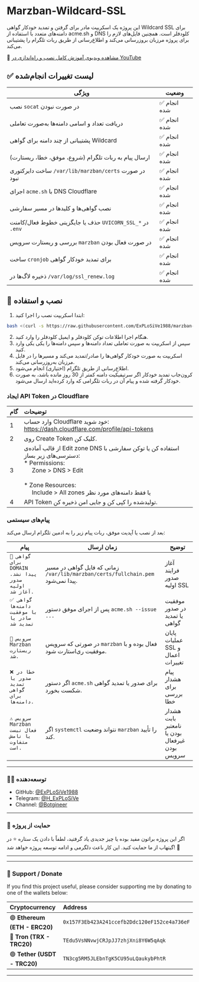 # Marzban-Wildcard-SSL

این پروژه یک اسکریپت مادر برای گرفتن و تمدید خودکار گواهی Wildcard SSL برای دامنه‌های متعدد با استفاده از acme.sh و DNS کلودفلر است. همچنین فایل‌های لازم را برای پروژه مرزبان بروزرسانی می‌کند و اطلاع‌رسانی از طریق ربات تلگرام را پشتیبانی می‌کند.

🎥 [مشاهده ویدیوی آموزش کامل نصب و راه‌اندازی در YouTube](https://www.youtube.com/watch?v=5-RiZ1qNT90)

## ✅ لیست تغییرات انجام‌شده

| ویژگی | وضعیت |
|-------|--------|
| نصب `socat` در صورت نبودن | ✅ انجام شده |
| دریافت تعداد و اسامی دامنه‌ها به‌صورت تعاملی | ✅ انجام شده |
| پشتیبانی از چند دامنه برای گواهی Wildcard | ✅ انجام شده |
| ارسال پیام به ربات تلگرام (شروع، موفق، خطا، ریستارت) | ✅ انجام شده |
| ساخت دایرکتوری `/var/lib/marzban/certs` در صورت نبود | ✅ انجام شده |
| اجرای `acme.sh` با DNS Cloudflare | ✅ انجام شده |
| نصب گواهی‌ها و کلیدها در مسیر سفارشی | ✅ انجام شده |
| حذف یا جایگزینی خطوط فعال/کامنت `UVICORN_SSL_*` در `.env` | ✅ انجام شده |
| بررسی و ریستارت سرویس `marzban` در صورت فعال بودن | ✅ انجام شده |
| ساخت `cronjob` برای تمدید خودکار گواهی | ✅ انجام شده |
| ذخیره لاگ‌ها در `/var/log/ssl_renew.log` | ✅ انجام شده |


## 🚀 نصب و استفاده

1. ابتدا اسکریپت نصب را اجرا کنید:
```bash
bash <(curl -s https://raw.githubusercontent.com/ExPLoSiVe1988/marzban-wildcard-ssl/main/install.sh)
```
2. هنگام اجرا اطلاعات توکن کلودفلر و ایمیل کلودفلر را وارد کنید.  
3. سپس از اسکریپت به صورت تعاملی تعداد دامنه‌ها و سپس دامنه‌ها را یکی یکی وارد کنید.  
4. اسکریپت به صورت خودکار گواهی‌ها را صادر/تمدید می‌کند و مسیرها را در فایل مرزبان به‌روزرسانی می‌کند.  
5. اطلاع‌رسانی از طریق تلگرام (اختیاری) انجام می‌شود.  
6. کرون‌جاب تمدید خودکار اگر سرتیفیکیت دامنه کمتر از 30 روز مانده باشد، به صورت خودکار گرفته شده و پیام آن در ربات تلگرامی که وارد کرده‌اید ارسال می‌شود.

### ایجاد API Token در Cloudflare
| گام | توضیحات |
|:---|:---|
| 1 | وارد حساب Cloudflare خود شوید: https://dash.cloudflare.com/profile/api-tokens |
| 2 | روی Create Token کلیک کن. |
| 3 | از قالب آماده‌ی Edit zone DNS استفاده کن یا توکن سفارشی با دسترسی‌های زیر بساز: <br> * Permissions: <br> &nbsp;&nbsp;&nbsp;&nbsp; Zone > DNS > Edit <br> &nbsp;&nbsp;&nbsp;&nbsp; <br> * Zone Resources: <br> &nbsp;&nbsp;&nbsp;&nbsp; Include > All zones یا فقط دامنه‌های مورد نظر |
| 4 | API Token تولیدشده را کپی کن و جایی امن ذخیره کن. |



### پیام‌های سیستمی

بعد از نصب یا آپدیت موفق، ربات پیام زیر را به ادمین تلگرام ارسال می‌کند:

| پیام                                                 | زمان ارسال                                                                       | توضیح                                         |
| ---------------------------------------------------- | -------------------------------------------------------------------------------- | --------------------------------------------- |
| `📄 گواهی برای DOMAIN پیدا نشد. صدور اولیه آغاز شد.` | زمانی که فایل گواهی در مسیر `/var/lib/marzban/certs/fullchain.pem` پیدا نمی‌شود. | آغاز فرایند صدور اولیه SSL                    |
| `✅ گواهی دامنه‌ها با موفقیت صادر یا تمدید شد`               | پس از اجرای موفق دستور `acme.sh --issue ...`                                     | موفقیت در صدور یا تمدید گواهی                 |
| `🔄 سرویس Marzban ریستارت شد.`                       | در صورتی که سرویس `marzban` فعال بوده و با موفقیت ری‌استارت شود.                 | پایان عملیات SSL و اعمال تغییرات              |
| `❌ خطا در صدور یا تمدید گواهی برای دامنه‌ها.`        | اگر دستور `acme.sh` برای صدور یا تمدید گواهی شکست بخورد.                         | پیام هشدار برای بررسی خطا                     |
| `⚠️ سرویس Marzban فعال نیست یا نامش متفاوت است.`     | اگر `systemctl` نتواند وضعیت `marzban` را تأیید کند.                             | هشدار بابت نامعتبر بودن یا غیرفعال بودن سرویس |


-----

### 👨‍💻 توسعه‌دهنده

  * GitHub: [@ExPLoSiVe1988](https://github.com/ExPLoSiVe1988)
  * Telegram: [@H_ExPLoSiVe](https://t.me/H_ExPLoSiVe)
*   Channel: [@Botgineer](https://t.me/Botgineer)

-----

### 🌟 حمایت از پروژه

اگر این پروژه براتون مفید بوده یا چیز جدیدی یاد گرفتید، لطفاً با دادن یک ستاره ⭐ در گیتهاب از ما حمایت کنید.
این کار باعث دلگرمی و ادامه توسعه پروژه خواهد شد! 🙏

-----

-----

### 💖 Support / Donate

If you find this project useful, please consider supporting me by donating to one of the wallets below:

| Cryptocurrency | Address |
|:---|:---|
| 🟣 **Ethereum (ETH - ERC20)** | `0x157F3Eb423A241ccefb2Ddc120eF152ce4a736eF` |
| 🔵 **Tron (TRX - TRC20)** | `TEdu5VsNNvwjCRJpJJ7zhjXni8Y6W5qAqk` |
| 🟢 **Tether (USDT - TRC20)** | `TN3cg5RM5JLEbnTgK5CU95uLQaukybPhtR` |

-----
